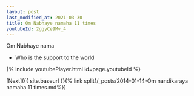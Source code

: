```yaml
---
layout: post
last_modified_at: 2021-03-30
title: Om Nabhaye namaha 11 times
youtubeId: 2ggyCe9Mv_4
---
```

 
 
Om Nabhaye nama 
 
 -  Who is the support to the world 
 
  
 
  
 
 
 
 
 
 


{% include youtubePlayer.html id=page.youtubeId %}
 
[Next]({{ site.baseurl }}{% link  split1/_posts/2014-01-14-Om nandikaraya namaha 11 times.md%})
 
